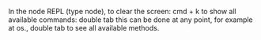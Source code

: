 In the node REPL (type node),
	to clear the screen: cmd + k
	to show all available commands: double tab
	this can be done at any point,
	for example at os., double tab to see all available methods.	
